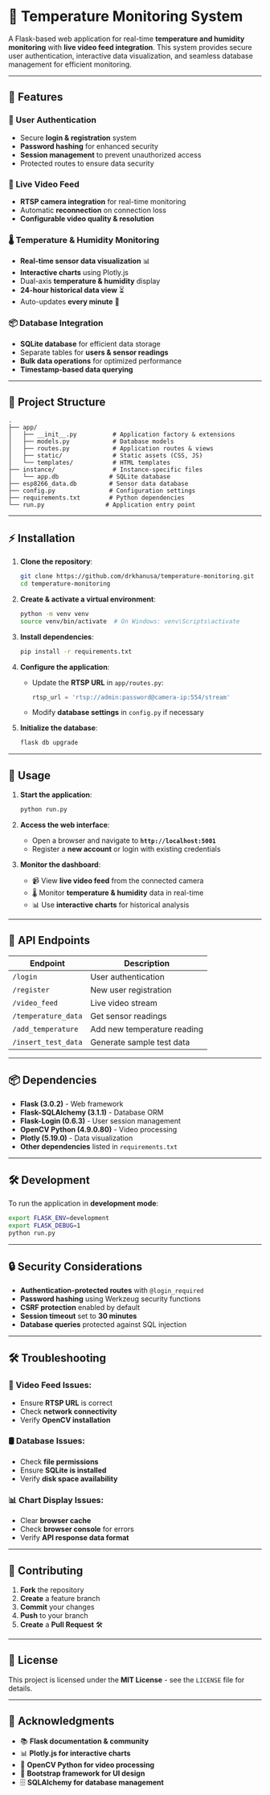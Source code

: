 # 🚀 Temperature Monitoring System

A Flask-based web application for real-time **temperature and humidity monitoring** with **live video feed integration**. This system provides secure user authentication, interactive data visualization, and seamless database management for efficient monitoring.

---

## 🌟 Features

### 🔐 User Authentication
- Secure **login & registration** system
- **Password hashing** for enhanced security
- **Session management** to prevent unauthorized access
- Protected routes to ensure data security

### 🎥 Live Video Feed
- **RTSP camera integration** for real-time monitoring
- Automatic **reconnection** on connection loss
- **Configurable video quality & resolution**

### 🌡️ Temperature & Humidity Monitoring
- **Real-time sensor data visualization** 📊
- **Interactive charts** using Plotly.js
- Dual-axis **temperature & humidity** display
- **24-hour historical data view** ⏳
- Auto-updates **every minute** 🔄

### 📦 Database Integration
- **SQLite database** for efficient data storage
- Separate tables for **users & sensor readings**
- **Bulk data operations** for optimized performance
- **Timestamp-based data querying**

---

## 📂 Project Structure

```
.
├── app/
│   ├── __init__.py          # Application factory & extensions
│   ├── models.py            # Database models
│   ├── routes.py            # Application routes & views
│   ├── static/              # Static assets (CSS, JS)
│   └── templates/           # HTML templates
├── instance/                # Instance-specific files
│   └── app.db              # SQLite database
├── esp8266_data.db         # Sensor data database
├── config.py               # Configuration settings
├── requirements.txt        # Python dependencies
└── run.py                 # Application entry point
```

---

## ⚡ Installation

1. **Clone the repository**:
   ```bash
   git clone https://github.com/drkhanusa/temperature-monitoring.git
   cd temperature-monitoring
   ```

2. **Create & activate a virtual environment**:
   ```bash
   python -m venv venv
   source venv/bin/activate  # On Windows: venv\Scripts\activate
   ```

3. **Install dependencies**:
   ```bash
   pip install -r requirements.txt
   ```

4. **Configure the application**:
   - Update the **RTSP URL** in `app/routes.py`:
     ```python
     rtsp_url = 'rtsp://admin:password@camera-ip:554/stream'
     ```
   - Modify **database settings** in `config.py` if necessary

5. **Initialize the database**:
   ```bash
   flask db upgrade
   ```

---

## 🚀 Usage

1. **Start the application**:
   ```bash
   python run.py
   ```

2. **Access the web interface**:
   - Open a browser and navigate to **`http://localhost:5001`**
   - Register a **new account** or login with existing credentials

3. **Monitor the dashboard**:
   - 📹 View **live video feed** from the connected camera
   - 🌡️ Monitor **temperature & humidity** data in real-time
   - 📊 Use **interactive charts** for historical analysis

---

## 📡 API Endpoints

| Endpoint          | Description |
|------------------|-------------|
| `/login`         | User authentication |
| `/register`      | New user registration |
| `/video_feed`    | Live video stream |
| `/temperature_data` | Get sensor readings |
| `/add_temperature` | Add new temperature reading |
| `/insert_test_data` | Generate sample test data |

---

## 📦 Dependencies

- **Flask (3.0.2)** - Web framework
- **Flask-SQLAlchemy (3.1.1)** - Database ORM
- **Flask-Login (0.6.3)** - User session management
- **OpenCV Python (4.9.0.80)** - Video processing
- **Plotly (5.19.0)** - Data visualization
- **Other dependencies** listed in `requirements.txt`

---

## 🛠️ Development

To run the application in **development mode**:
```bash
export FLASK_ENV=development
export FLASK_DEBUG=1
python run.py
```

---

## 🔒 Security Considerations

- **Authentication-protected routes** with `@login_required`
- **Password hashing** using Werkzeug security functions
- **CSRF protection** enabled by default
- **Session timeout** set to **30 minutes**
- **Database queries** protected against SQL injection

---

## 🛠️ Troubleshooting

### 🎥 Video Feed Issues:
- Ensure **RTSP URL** is correct
- Check **network connectivity**
- Verify **OpenCV installation**

### 🛢️ Database Issues:
- Check **file permissions**
- Ensure **SQLite is installed**
- Verify **disk space availability**

### 📊 Chart Display Issues:
- Clear **browser cache**
- Check **browser console** for errors
- Verify **API response data format**

---

## 🤝 Contributing

1. **Fork** the repository
2. **Create** a feature branch
3. **Commit** your changes
4. **Push** to your branch
5. **Create** a **Pull Request** 🛠️

---

## 📜 License

This project is licensed under the **MIT License** - see the `LICENSE` file for details.

---

## 🙌 Acknowledgments

- 📚 **Flask documentation & community**
- 📊 **Plotly.js for interactive charts**
- 🎥 **OpenCV Python for video processing**
- 🎨 **Bootstrap framework for UI design**
- 🗄️ **SQLAlchemy for database management**

